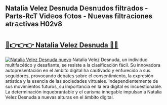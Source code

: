 ## Natalia Velez Desnuda D𝚎sn𝚞dos filtr𝚊dos - Parts-RcT Vid𝚎os f𝚘tos - N𝚞evas filtr𝚊ciones atr𝚊ctivas H02v8

# <h2><a href="http://mbbdm3.tromn.icu/?c=Natalia+Velez+Desnuda">🔗👉👉👉 Natalia Velez Desnuda 🔗🔗</a></h2>

[![Natalia Velez Desnuda nuevo](https://i.imgur.com/pEAQMta.gif)](http://mbbdm3.tromn.icu/?c=Natalia+Velez+Desnuda)
Natalia Velez Desnuda, un individuo multifacético y desafiante, se resiste a la clasificación fácil. Su innovadora autopresentación en el ámbito digital ha cautivado y enfurecido a sus seguidores, provocando debates sobre el consentimiento, la expresión artística y la esencia de las sociedades virtuales. Independientemente de sus movimientos futuros, su importancia en la era digital es incuestionable. La determinación inquebrantable y el carisma innegable impulsan a Natalia Velez Desnuda a nuevas alturas en el ámbito digital.
